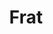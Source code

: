 ---
title: Frat
crosslinks:
- youtubefactsbot
- fakeid
- u_imguralbumbot
- AskReddit
- Incels
- circlebroke2
- autotldr
- PennStateUniversity
- ShitRedditSays
- NegativeWithGold
- anti_gif_bot
- autofellatio
- ObscureMedia
- poppunkers
- SkincareAddiction
- UIUC
- hockey
- ChinaBiz
- cfb
- ImGoingToHellForThis
---